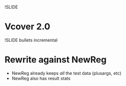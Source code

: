 !SLIDE
# Vcover 2.0 #

!SLIDE bullets incremental
# Rewrite against NewReg #

* NewReg already keeps _all_ the test data (plusargs, etc)
* NewReg also has result stats
